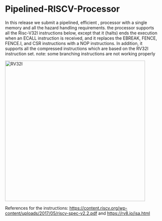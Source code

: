 # Pipelined-RISCV-Processor

In this release we submit a pipelined, efficient , processor with a single memory and all the hazard handling requirements. the processor supports all the Risc-V32I  instructions below, except that it (halts) ends the execution when an ECALL instruction is received, and it replaces the EBREAK, FENCE, FENCE.I, and CSR instructions with a NOP instructions.
In addition, it supports all the compressed instructions which are based on the RV32I instruction set.
note: some branching instructions are not working properly 

<img width="460" alt="RV32I" src="https://user-images.githubusercontent.com/52168271/122470872-dd643580-cfbe-11eb-88f2-962361442c56.png">


References for the instructions:
https://content.riscv.org/wp-content/uploads/2017/05/riscv-spec-v2.2.pdf and https://rv8.io/isa.html

